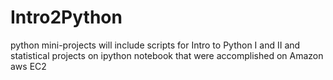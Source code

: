 # Intro2Python
python mini-projects
will include scripts for Intro to Python I and II 
and statistical projects on ipython notebook that were accomplished on Amazon aws EC2 
